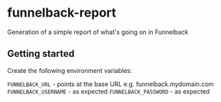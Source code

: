 funnelback-report
=================

Generation of a simple report of what's going on in Funnelback

Getting started
---------------

Create the following environment variables:

`FUNNELBACK_URL` - points at the base URL e.g. funnelback.mydomain.com
`FUNNELBACK_USERNAME` - as expected
`FUNNELBACK_PASSWORD` - as expected
